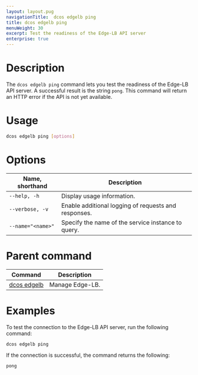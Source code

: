 ```yaml
---
layout: layout.pug
navigationTitle:  dcos edgelb ping
title: dcos edgelb ping
menuWeight: 30
excerpt: Test the readiness of the Edge-LB API server
enterprise: true
---
```


# Description
The `dcos edgelb ping` command lets you test the readiness of the Edge-LB API server. A successful result is the string `pong`. This command will return an HTTP error if the API is not yet available.

# Usage

```bash
dcos edgelb ping [options]
```

# Options

| Name, shorthand | Description |
|-----------------|-------------|
| `--help, -h`   | Display usage information. |
| `--verbose, -v`   | Enable additional logging of requests and responses. |
| `--name="<name>"`   | Specify the name of the service instance to query. |

# Parent command

| Command | Description |
|---------|-------------|
| [dcos edgelb](../../cli-reference/) |  Manage Edge-LB. |

# Examples
To test the connection to the Edge-LB API server, run the following command:

```bash
dcos edgelb ping
```

If the connection is successful, the command returns the following:

```bash
pong
```